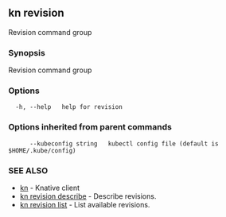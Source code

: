 ## kn revision

Revision command group

### Synopsis

Revision command group

### Options

```
  -h, --help   help for revision
```

### Options inherited from parent commands

```
      --kubeconfig string   kubectl config file (default is $HOME/.kube/config)
```

### SEE ALSO

* [kn](kn.md)	 - Knative client
* [kn revision describe](kn_revision_describe.md)	 - Describe revisions.
* [kn revision list](kn_revision_list.md)	 - List available revisions.

